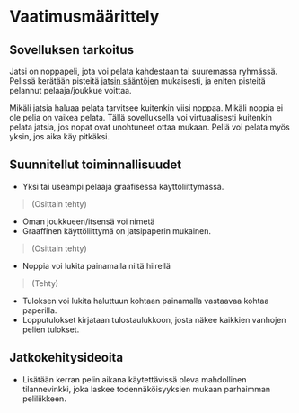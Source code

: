 # Vaatimusmäärittely

## Sovelluksen tarkoitus

Jatsi on noppapeli, jota voi pelata kahdestaan tai suuremassa ryhmässä. Pelissä kerätään pisteitä [jatsin sääntöjen](https://fi.wikipedia.org/wiki/Yatzy) mukaisesti, ja eniten pisteitä pelannut pelaaja/joukkue voittaa.



Mikäli jatsia haluaa pelata tarvitsee kuitenkin viisi noppaa. Mikäli noppia ei ole pelia on vaikea pelata. Tällä sovelluksella voi virtuaalisesti kuitenkin pelata jatsia, jos nopat ovat unohtuneet ottaa mukaan. Peliä voi pelata myös yksin, jos aika käy pitkäksi.



## Suunnitellut toiminnallisuudet

- Yksi tai useampi pelaaja graafisessa käyttöliittymässä. 
> (Osittain tehty)
- Oman joukkueen/itsensä voi nimetä
- Graaffinen käyttöliittymä on jatsipaperin mukainen. 
> (Osittain tehty)
- Noppia voi lukita painamalla niitä hiirellä
> (Tehty)
- Tuloksen voi lukita haluttuun kohtaan painamalla vastaavaa kohtaa paperilla.
- Lopputulokset kirjataan tulostaulukkoon, josta näkee kaikkien vanhojen pelien tulokset. 


## Jatkokehitysideoita

- Lisätään kerran pelin aikana käytettävissä oleva mahdollinen tilannevinkki, joka laskee todennäköisyyksien mukaan parhaimman peliliikkeen.
